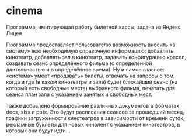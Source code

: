 # cinema
Программа, имитирующая работу билетной кассы, задача из Яндекс Лицея.

Программа предоставляет пользователю возможность вносить «в систему» всю необходимую справочную информацию: добавлять кинотеатр, добавлять зал в кинотеатр, задавать конфигурацию кресел, создавать сеанс определённого фильма (с определённой длительностью и в определённое время). Ну и самое главное: «система» умеет «продавать» билеты, отвечать на запросы о том, когда и где (в каком кинотеатре и зале) будет ближайший сеанс (на который есть свободные места) выбранного фильма, печатать для сеанса план зала с указанием занятых и свободных мест.

Также добавлено формирование различных документов в форматах docx, xlsx и pptx. Это будут расписания сеансов за прошедший месяц, графики загруженности кинотеатров в зависимости от времени суток, рекламные буклеты для новых кинолент с указанием кинотеатров, в которых они будут идти...

